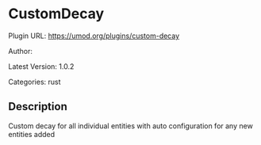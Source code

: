 # CustomDecay

Plugin URL: https://umod.org/plugins/custom-decay

Author: 

Latest Version: 1.0.2

Categories: rust

## Description

Custom decay for all individual entities with auto configuration for any new entities added
